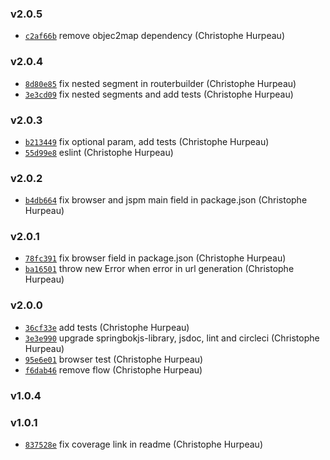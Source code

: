 ### v2.0.5

- [`c2af66b`](https://github.com/git://github.com/christophehurpeau/limosa.git/commit/c2af66b55e3725a731d0658b034219cba7223590) remove objec2map dependency (Christophe Hurpeau)

### v2.0.4

- [`8d80e85`](https://github.com/git://github.com/christophehurpeau/limosa.git/commit/8d80e852653587ab93266bdd2fb5dfd0929e8b4b) fix nested segment in routerbuilder (Christophe Hurpeau)
- [`3e3cd09`](https://github.com/git://github.com/christophehurpeau/limosa.git/commit/3e3cd098c8e51cd06f7f4e06e7c9836dc7ac0747) fix nested segments and add tests (Christophe Hurpeau)

### v2.0.3

- [`b213449`](https://github.com/git://github.com/christophehurpeau/limosa.git/commit/b213449c55410a9c4aff7c01c8f4e60fc15ae2f3) fix optional param, add tests (Christophe Hurpeau)
- [`55d99e8`](https://github.com/git://github.com/christophehurpeau/limosa.git/commit/55d99e8d78eb0390a419087790fb1ed0a4ba7bc4) eslint (Christophe Hurpeau)

### v2.0.2

- [`b4db664`](https://github.com/git://github.com/christophehurpeau/limosa.git/commit/b4db664611afe9fc819191ba6cbb8c50f35f11d4) fix browser and jspm main field in package.json (Christophe Hurpeau)

### v2.0.1

- [`78fc391`](https://github.com/git://github.com/christophehurpeau/limosa.git/commit/78fc39153dd1df047a32b0457b46b777fe0ec8dd) fix browser field in package.json (Christophe Hurpeau)
- [`ba16501`](https://github.com/git://github.com/christophehurpeau/limosa.git/commit/ba165010af1e150a00577ea339fb276ad6255fc6) throw new Error when error in url generation (Christophe Hurpeau)

### v2.0.0

- [`36cf33e`](https://github.com/git://github.com/christophehurpeau/limosa.git/commit/36cf33eca4dd28ba0fb40cfa26581a87e01228b9) add tests (Christophe Hurpeau)
- [`3e3e990`](https://github.com/git://github.com/christophehurpeau/limosa.git/commit/3e3e990fca48673c771eb8e7afd0486832497fc0) upgrade springbokjs-library, jsdoc, lint and circleci (Christophe Hurpeau)
- [`95e6e01`](https://github.com/git://github.com/christophehurpeau/limosa.git/commit/95e6e0184bac98466e31c9d4ad415ed78ecd41ef) browser test (Christophe Hurpeau)
- [`f6dab46`](https://github.com/git://github.com/christophehurpeau/limosa.git/commit/f6dab462e8eb21b321a0c1fa35cf471f6a870b99) remove flow (Christophe Hurpeau)

### v1.0.4



### v1.0.1

- [`837528e`](https://github.com/git://github.com/christophehurpeau/limosa.git/commit/837528e1c208fb008bcfa23d411a9d35a681459f) fix coverage link in readme (Christophe Hurpeau)


